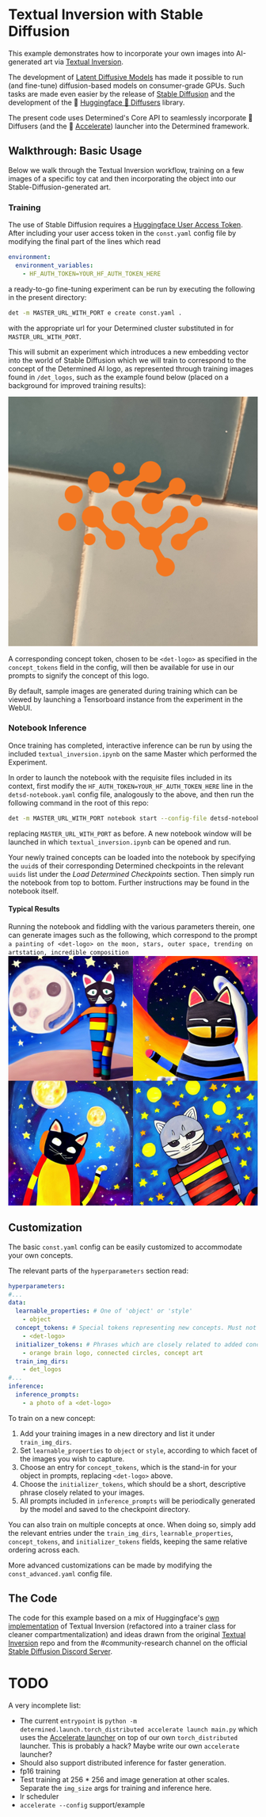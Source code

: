 # Textual Inversion with Stable Diffusion

This example demonstrates how to incorporate your own images into AI-generated art via
[Textual Inversion](https://textual-inversion.github.io).

The development of [Latent Diffusive Models](https://arxiv.org/abs/2112.10752) has made
it possible to run (and fine-tune) diffusion-based models on consumer-grade GPUs. Such tasks are
made even easier by the release
of [Stable Diffusion](https://stability.ai/blog/stable-diffusion-announcement) and the
development of the 🤗 [Huggingface 🧨 Diffusers](https://huggingface.co/docs/diffusers/index) library.

The present code uses Determined's Core API to seamlessly incorporate 🧨 Diffusers
(and the 🚀 [Accelerate](https://huggingface.co/docs/transformers/accelerate)) launcher into the
Determined framework.

## Walkthrough: Basic Usage

Below we walk through the Textual Inversion workflow, training on a few images of a specific toy cat
and then incorporating the object into our Stable-Diffusion-generated art.

### Training

The use of Stable Diffusion requires
a [Huggingface User Access Token](https://huggingface.co/docs/hub/security-tokens).
After including your user access token in the `const.yaml` config file by modifying the final part
of the lines which read

```yaml
environment:
  environment_variables:
    - HF_AUTH_TOKEN=YOUR_HF_AUTH_TOKEN_HERE
```

a ready-to-go fine-tuning experiment can be run by executing the following in the present directory:

```bash
det -m MASTER_URL_WITH_PORT e create const.yaml .
```

with the appropriate url for your Determined cluster substituted in
for `MASTER_URL_WITH_PORT`.

This will submit an experiment which introduces a new embedding vector into the world of Stable
Diffusion which we will train to correspond to the concept of the Determined AI logo, as represented
through
training images found in `/det_logos`, such as the example found below (placed on a background for
improved training results):

![det-logo](./det_logos/det_1.png)

A corresponding concept token, chosen to be `<det-logo>` as specified in the `concept_tokens` field
in the config, will then be available for use in our prompts to signify the concept of this logo.

By default, sample images are generated during training which can be viewed by launching a
Tensorboard instance from the experiment in the WebUI.

### Notebook Inference

Once training has completed, interactive inference can be run by using the included
`textual_inversion.ipynb` on the same Master which performed the Experiment.

In order to launch the
notebook with the requisite files included in its context, first modify
the `HF_AUTH_TOKEN=YOUR_HF_AUTH_TOKEN_HERE` line in the `detsd-notebook.yaml` config file,
analogously to the above, and then run the following command in the root of
this repo:

```bash
det -m MASTER_URL_WITH_PORT notebook start --config-file detsd-notebook.yaml --context .
```

replacing `MASTER_URL_WITH_PORT` as before. A new notebook window will be launched in which
`textual_inversion.ipynb` can be opened and run.

Your newly trained concepts can be loaded into the notebook by specifying the `uuid`s of their 
corresponding Determined checkpoints in the relevant `uuids` list under the _Load Determined
Checkpoints_ section. Then simply run the notebook from top to bottom. Further instructions may be
found in the notebook itself.

#### Typical Results

Running the notebook and fiddling with the various parameters therein, one can generate images such
as the following, which correspond to the
prompt `a painting of <det-logo> on the moon, stars, outer space, trending on artstation, incredible composition`
![generated cats](./readme_imgs/generated_cats.png)

## Customization

The basic `const.yaml` config can be easily customized to accommodate your own concepts.

The relevant parts of the `hyperparameters` section read:

```yaml
hyperparameters:
#...
data:
  learnable_properties: # One of 'object' or 'style' 
    - object
  concept_tokens: # Special tokens representing new concepts. Must not exist in tokenizer.  
    - <det-logo>
  initializer_tokens: # Phrases which are closely related to added concepts.
    - orange brain logo, connected circles, concept art
  train_img_dirs:
    - det_logos
#...
inference:
  inference_prompts:
    - a photo of a <det-logo>
```

To train on a new concept:

1) Add your training images in a new directory and list it under `train_img_dirs`.
2) Set `learnable_properties` to `object` or `style`, according to which facet of the images you
   wish
   to capture.
3) Choose an entry for `concept_tokens`, which is the stand-in for your object in prompts,
   replacing `<det-logo>` above.
4) Choose the `initializer_tokens`, which should be a short, descriptive phrase closely related to
   your images.
5) All prompts included in `inference_prompts` will be periodically generated by the model and saved
   to the checkpoint directory.

You can also train on multiple concepts at once. When doing so, simply add the
relevant entries under the
`train_img_dirs`, `learnable_properties`, `concept_tokens`, and `initializer_tokens` fields,
keeping the same relative ordering across each.

More advanced customizations can be made by modifying the `const_advanced.yaml` config file.

## The Code

The code for this example based on a mix of
Huggingface's [own implementation](https://github.com/huggingface/diffusers/tree/main/examples/textual_inversion)
of Textual Inversion (refactored into a trainer class for cleaner compartmentalization) and ideas
drawn from the original [Textual Inversion](https://github.com/rinongal/textual_inversion) repo and
from the #community-research channel on the
official [Stable Diffusion Discord Server](https://www.diffusion.gg).

# TODO

A very incomplete list:

* The current `entrypoint`
  is `python -m determined.launch.torch_distributed accelerate launch main.py` which uses
  the [Accelerate launcher](https://huggingface.co/docs/transformers/accelerate) on top of
  our own `torch_distributed` launcher. This is probably a hack? Maybe write our own `accelerate`
  launcher?
* Should also support distributed inference for faster generation.
* fp16 training
* Test training at 256 * 256 and image generation at other scales. Separate the `img_size` args for
  training and inference here.
* lr scheduler
* `accelerate --config` support/example